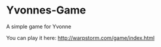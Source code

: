 # Yvonnes-Game
A simple game for Yvonne

You can play it here:
http://warpstorm.com/game/index.html
